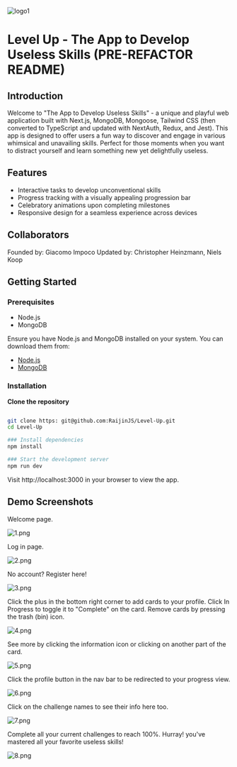 ![logo1](./public/logo1.png)
# Level Up - The App to Develop Useless Skills (PRE-REFACTOR README)

## Introduction
Welcome to "The App to Develop Useless Skills" - a unique and playful web application built with Next.js, MongoDB, Mongoose, Tailwind CSS (then converted to TypeScript and updated with NextAuth, Redux, and Jest).
This app is designed to offer users a fun way to discover and engage in various whimsical and unavailing skills.
Perfect for those moments when you want to distract yourself and learn something new yet delightfully useless.

## Features
- Interactive tasks to develop unconventional skills
- Progress tracking with a visually appealing progression bar
- Celebratory animations upon completing milestones
- Responsive design for a seamless experience across devices

## Collaborators
Founded by: Giacomo Impoco
Updated by: Christopher Heinzmann, Niels Koop

## Getting Started

### Prerequisites
- Node.js
- MongoDB

Ensure you have Node.js and MongoDB installed on your system. You can download them from:
- [Node.js](https://nodejs.org/)
- [MongoDB](https://www.mongodb.com/try/download/community)

### Installation
 **Clone the repository**
   ```bash

   git clone https: git@github.com:RaijinJS/Level-Up.git
   cd Level-Up

### Install dependencies
   npm install

### Start the development server
   npm run dev
   ```
Visit http://localhost:3000 in your browser to view the app.


## Demo Screenshots

Welcome page.

![1.png](./Screenshots/1.png)

Log in page.

![2.png](./Screenshots/2.png)

No account? Register here!

![3.png](./Screenshots/3.png)

Click the plus in the bottom right corner to add cards to your profile. Click In Progress to toggle it to "Complete" on the card.
Remove cards by pressing the trash (bin) icon.

![4.png](./Screenshots/4.png)

See more by clicking the information icon or clicking on another part of the card.

![5.png](./Screenshots/5.png)

Click the profile button in the nav bar to be redirected to your progress view.

![6.png](./Screenshots/6.png)

Click on the challenge names to see their info here too.

![7.png](./Screenshots/7.png)

Complete all your current challenges to reach 100%.
Hurray! you've mastered all your favorite useless skills!

![8.png](./Screenshots/8.png)